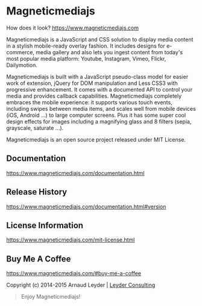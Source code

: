 # Magneticmediajs

How does it look?
https://www.magneticmediajs.com

Magneticmediajs is a JavaScript and CSS solution to display media content in a stylish mobile-ready overlay fashion. It includes designs for e-commerce, media gallery and also lets you ingest content from today's most popular media platform: Youtube, Instagram, Vimeo, Flickr, Dailymotion. 

Magneticmediajs is built with a JavaScript pseudo-class model for easier work of extension, jQuery for DOM manipulation and Less CSS3 with progressive enhancement. It comes with a documented API to control your media and provides callback capabilities. Magneticmediajs completely embraces the mobile experience: it supports various touch events, including swipes between media items, and scales well from mobile devices (iOS, Android ...) to large computer screens. Plus it has some super cool design effects for images including a magnifying glass and 8 filters (sepia, grayscale, saturate ...).

Magneticmediajs is an open source project released under MIT License.

## Documentation

https://www.magneticmediajs.com/documentation.html

## Release History

https://www.magneticmediajs.com/documentation.html#version

## License Information

https://www.magneticmediajs.com/mit-license.html

## Buy Me A Coffee

https://www.magneticmediajs.com/#buy-me-a-coffee

Copyright (c) 2014-2015 Arnaud Leyder | [Leyder Consulting](https://www.leyder-consulting.com)


> Enjoy Magneticmediajs! 



